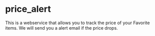 # price_alert
This is a webservice that allows you to track the price of your Favorite items. We will send you a alert email if the price drops.
